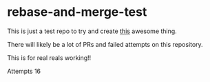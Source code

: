 # rebase-and-merge-test

This is just a test repo to try and create [this](https://twitter.com/kentcdodds/status/638725681728241673) awesome thing.

There will likely be a lot of PRs and failed attempts on this repository.


This is for real reals working!!

Attempts 16
